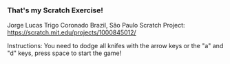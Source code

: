 ### That's my Scratch Exercise!

Jorge Lucas Trigo Coronado
Brazil, São Paulo
Scratch Project: https://scratch.mit.edu/projects/1000845012/

Instructions: You need to dodge all knifes with the arrow keys or the "a" and "d" keys, press space to start the game!
